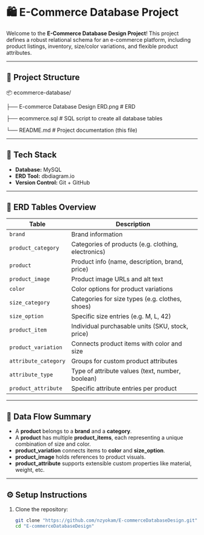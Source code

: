 # 🛍️ E-Commerce Database Project

Welcome to the **E-Commerce Database Design Project**! This project defines a robust relational schema for an e-commerce platform, including product listings, inventory, size/color variations, and flexible product attributes.

---

## 📁 Project Structure

📦 ecommerce-database/ 

├── E-commerce Database Design ERD.png # ERD

├── ecommerce.sql        # SQL script to create all database tables 

└── README.md            # Project documentation (this file)

---

## 🚀 Tech Stack

- **Database:** MySQL  
- **ERD Tool:** dbdiagram.io  
- **Version Control:** Git + GitHub

---

## 🧱 ERD Tables Overview

| Table                | Description |
|----------------------|-------------|
| `brand`              | Brand information |
| `product_category`   | Categories of products (e.g. clothing, electronics) |
| `product`            | Product info (name, description, brand, price) |
| `product_image`      | Product image URLs and alt text |
| `color`              | Color options for product variations |
| `size_category`      | Categories for size types (e.g. clothes, shoes) |
| `size_option`        | Specific size entries (e.g. M, L, 42) |
| `product_item`       | Individual purchasable units (SKU, stock, price) |
| `product_variation`  | Connects product items with color and size |
| `attribute_category` | Groups for custom product attributes |
| `attribute_type`     | Type of attribute values (text, number, boolean) |
| `product_attribute`  | Specific attribute entries per product |

---

## 🔄 Data Flow Summary

- A **product** belongs to a **brand** and a **category**.
- A **product** has multiple **product_items**, each representing a unique combination of size and color.
- **product_variation** connects items to **color** and **size_option**.
- **product_image** holds references to product visuals.
- **product_attribute** supports extensible custom properties like material, weight, etc.

---

## ⚙️ Setup Instructions

1. Clone the repository:
   ```bash
   git clone "https://github.com/nzyokam/E-commerceDatabaseDesign.git"
   cd "E-commerceDatabaseDesign"
